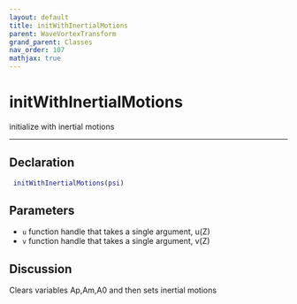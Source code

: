 ```yaml
---
layout: default
title: initWithInertialMotions
parent: WaveVortexTransform
grand_parent: Classes
nav_order: 107
mathjax: true
---
```


#  initWithInertialMotions

initialize with inertial motions


---

## Declaration
```matlab
 initWithInertialMotions(psi)
```
## Parameters
+ `u`  function handle that takes a single argument, u(Z)
+ `v`  function handle that takes a single argument, v(Z)

## Discussion

  Clears variables Ap,Am,A0 and then sets inertial motions
        
